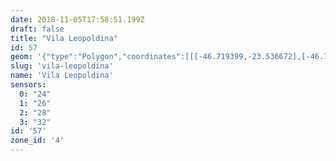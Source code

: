 ```yaml
---
date: 2018-11-05T17:58:51.199Z
draft: false
title: "Vila Leopoldina"
id: 57
geom: '{"type":"Polygon","coordinates":[[[-46.719399,-23.536672],[-46.719219,-23.536079],[-46.7193,-23.535127],[-46.719591,-23.533267],[-46.719544,-23.532846],[-46.71926,-23.532015],[-46.720141,-23.529021],[-46.719925,-23.528835],[-46.719857,-23.52863],[-46.720186,-23.527127],[-46.720314,-23.526903],[-46.720673,-23.52665],[-46.720818,-23.526393],[-46.721167,-23.525195],[-46.72119,-23.524766],[-46.721413,-23.524369],[-46.722094,-23.522079],[-46.722213,-23.521362],[-46.723062,-23.520291],[-46.723323,-23.519706],[-46.72495,-23.518584],[-46.72553,-23.517913],[-46.725782,-23.517488],[-46.726528,-23.514774],[-46.730928,-23.517181],[-46.732419,-23.517731],[-46.733205,-23.517822],[-46.734822,-23.517829],[-46.742007,-23.517554],[-46.743293,-23.517669],[-46.743794,-23.517801],[-46.744664,-23.518166],[-46.745243,-23.518482],[-46.745778,-23.518904],[-46.746271,-23.519358],[-46.746842,-23.520011],[-46.747219,-23.520657],[-46.748487,-23.523688],[-46.748794,-23.524245],[-46.750032,-23.525124],[-46.750448,-23.525261],[-46.750045,-23.526534],[-46.749399,-23.527395],[-46.749257,-23.527844],[-46.749067,-23.528701],[-46.748782,-23.53225],[-46.748465,-23.533024],[-46.748031,-23.533836],[-46.736164,-23.54444],[-46.734469,-23.545883],[-46.730268,-23.541795],[-46.730092,-23.541866],[-46.730051,-23.541663],[-46.729914,-23.541475],[-46.72969,-23.541298],[-46.729495,-23.541268],[-46.729387,-23.541127],[-46.729098,-23.541028],[-46.72854,-23.540595],[-46.727614,-23.539262],[-46.726114,-23.53784],[-46.725816,-23.537622],[-46.724975,-23.537238],[-46.724048,-23.537083],[-46.723574,-23.537103],[-46.720989,-23.537463],[-46.720529,-23.537426],[-46.719634,-23.537226],[-46.719639,-23.537066],[-46.719399,-23.536672]]]}'
slug: 'vila-leopoldina'
name: 'Vila Leopoldina'
sensors:
  0: "24"
  1: "26"
  2: "28"
  3: "32"
id: '57'
zone_id: '4'
---
```

		